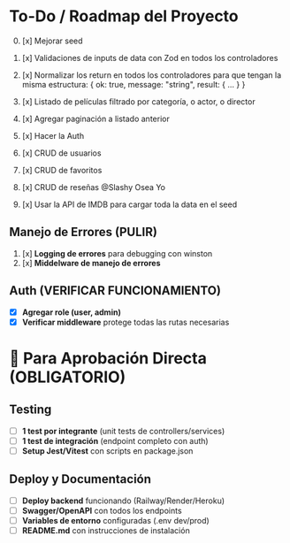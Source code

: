 # To-Do / Roadmap del Proyecto

0. [x] Mejorar seed

1. [x] Validaciones de inputs de data con Zod en todos los controladores

2. [x] Normalizar los return en todos los controladores para que tengan la misma estructura:
       { ok: true, message: "string", result: { ... } }

3. [x] Listado de películas filtrado por categoría, o actor, o director

4. [x] Agregar paginación a listado anterior

5. [x] Hacer la Auth
   
6. [x] CRUD de usuarios

7. [x] CRUD de favoritos

8. [x] CRUD de reseñas @Slashy Osea Yo

9. [x] Usar la API de IMDB para cargar toda la data en el seed

## Manejo de Errores (PULIR)

1.  [x] **Logging de errores** para debugging con winston
2.  [x] **Middelware de manejo de errores**

## Auth (VERIFICAR FUNCIONAMIENTO)

- [x] **Agregar role (user, admin)**
- [x] **Verificar middleware** protege todas las rutas necesarias

# 🎯 Para Aprobación Directa (OBLIGATORIO)


## Testing

- [ ] **1 test por integrante** (unit tests de controllers/services)
- [ ] **1 test de integración** (endpoint completo con auth)
- [ ] **Setup Jest/Vitest** con scripts en package.json

## Deploy y Documentación

- [ ] **Deploy backend** funcionando (Railway/Render/Heroku)
- [ ] **Swagger/OpenAPI** con todos los endpoints
- [ ] **Variables de entorno** configuradas (.env dev/prod)
- [ ] **README.md** con instrucciones de instalación
